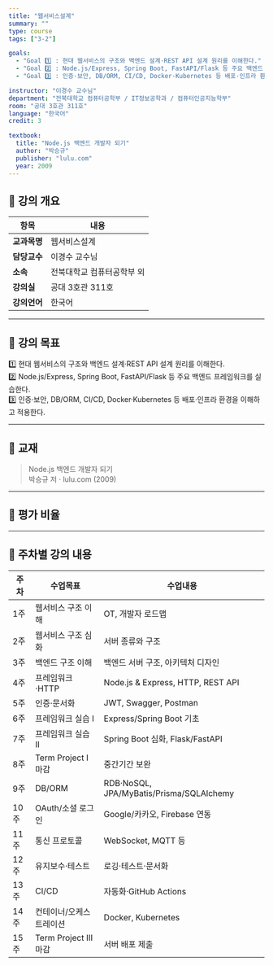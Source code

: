 ```yaml
---
title: "웹서비스설계"
summary: ""
type: course
tags: ["3-2"]

goals:
  - "Goal 1️⃣ : 현대 웹서비스의 구조와 백엔드 설계·REST API 설계 원리를 이해한다."
  - "Goal 2️⃣ : Node.js/Express, Spring Boot, FastAPI/Flask 등 주요 백엔드 프레임워크를 실습한다."
  - "Goal 3️⃣ : 인증·보안, DB/ORM, CI/CD, Docker·Kubernetes 등 배포·인프라 환경을 이해하고 적용한다."

instructor: "이경수 교수님"
department: "전북대학교 컴퓨터공학부 / IT정보공학과 / 컴퓨터인공지능학부"
room: "공대 3호관 311호"
language: "한국어"
credit: 3

textbook:
  title: "Node.js 백엔드 개발자 되기"
  author: "박승규"
  publisher: "lulu.com"
  year: 2009
---
```


<!--more-->

## 📘 강의 개요

| 항목 | 내용 |
|------|------|
| **교과목명** | 웹서비스설계 |
| **담당교수** | 이경수 교수님 |
| **소속** | 전북대학교 컴퓨터공학부 외 |
| **강의실** | 공대 3호관 311호 |
| **강의언어** | 한국어 |

---

## 🎯 강의 목표

1️⃣ 현대 웹서비스의 구조와 백엔드 설계·REST API 설계 원리를 이해한다.  
2️⃣ Node.js/Express, Spring Boot, FastAPI/Flask 등 주요 백엔드 프레임워크를 실습한다.  
3️⃣ 인증·보안, DB/ORM, CI/CD, Docker·Kubernetes 등 배포·인프라 환경을 이해하고 적용한다.

---

## 📖 교재

> Node.js 백엔드 개발자 되기  
> 박승규 저 · lulu.com (2009)

---

## 🧮 평가 비율

<canvas id="chart-web" width="400" height="400"></canvas>
<script>
const cWEB = document.getElementById('chart-web');
new Chart(cWEB, {
  type: 'pie',
  data: {
    labels: ['중간고사', '기말고사', '출석', '과제', '발표/토론', '수업태도', '기타'],
    datasets: [{ data: [0, 0, 5, 80, 5, 0, 10], backgroundColor: ['#9ad0f5','#ffb7b2','#ffdac1','#b5ead7','#c7ceea','#f6a5c0','#cfd8dc'], borderColor:'#222', borderWidth:2 }]
  },
  options: { plugins:{ legend:{ position:'bottom' } } }
});
</script>

---

## 📆 주차별 강의 내용

| 주차 | 수업목표 | 수업내용 |
|------|-----------|-----------|
| 1주 | 웹서비스 구조 이해 | OT, 개발자 로드맵 |
| 2주 | 웹서비스 구조 심화 | 서버 종류와 구조 |
| 3주 | 백엔드 구조 이해 | 백엔드 서버 구조, 아키텍처 디자인 |
| 4주 | 프레임워크·HTTP | Node.js & Express, HTTP, REST API |
| 5주 | 인증·문서화 | JWT, Swagger, Postman |
| 6주 | 프레임워크 실습 I | Express/Spring Boot 기초 |
| 7주 | 프레임워크 실습 II | Spring Boot 심화, Flask/FastAPI |
| 8주 | Term Project I 마감 | 중간기간 보완 |
| 9주 | DB/ORM | RDB·NoSQL, JPA/MyBatis/Prisma/SQLAlchemy |
| 10주 | OAuth/소셜 로그인 | Google/카카오, Firebase 연동 |
| 11주 | 통신 프로토콜 | WebSocket, MQTT 등 |
| 12주 | 유지보수·테스트 | 로깅·테스트·문서화 |
| 13주 | CI/CD | 자동화·GitHub Actions |
| 14주 | 컨테이너/오케스트레이션 | Docker, Kubernetes |
| 15주 | Term Project III 마감 | 서버 배포 제출 |
